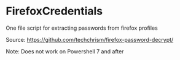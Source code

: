 # FirefoxCredentials
One file script for extracting passwords from firefox profiles

Source: https://github.com/techchrism/firefox-password-decrypt/

Note: Does not work on Powershell 7 and after
